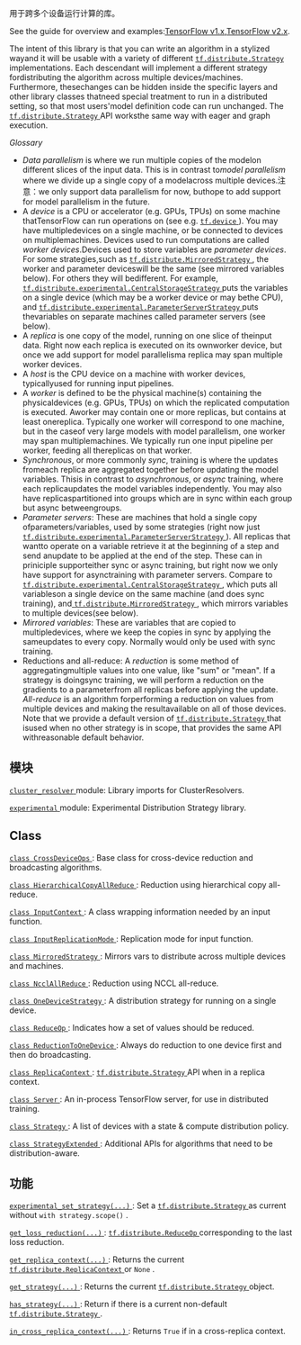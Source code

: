 用于跨多个设备运行计算的库。

See the guide for overview and examples:[TensorFlow v1.x](https://tensorflow.google.cn/guide/distribute_strategy),[TensorFlow v2.x](https://tensorflow.google.cn/alpha/guide/distribute_strategy).

The intent of this library is that you can write an algorithm in a stylized wayand it will be usable with a variety of different [ `tf.distribute.Strategy` ](https://tensorflow.google.cn/api_docs/python/tf/distribute/Strategy)implementations. Each descendant will implement a different strategy fordistributing the algorithm across multiple devices/machines.  Furthermore, thesechanges can be hidden inside the specific layers and other library classes thatneed special treatment to run in a distributed setting, so that most users'model definition code can run unchanged. The [ `tf.distribute.Strategy` ](https://tensorflow.google.cn/api_docs/python/tf/distribute/Strategy) API worksthe same way with eager and graph execution.

*Glossary*

- *Data parallelism* is where we run multiple copies of the modelon different slices of the input data. This is in contrast to*model parallelism* where we divide up a single copy of a modelacross multiple devices.注意：we only support data parallelism for now, buthope to add support for model parallelism in the future.
- A *device* is a CPU or accelerator (e.g. GPUs, TPUs) on some machine thatTensorFlow can run operations on (see e.g. [ `tf.device` ](https://tensorflow.google.cn/api_docs/python/tf/device)). You may have multipledevices on a single machine, or be connected to devices on multiplemachines. Devices used to run computations are called *worker devices*.Devices used to store variables are *parameter devices*. For some strategies,such as [ `tf.distribute.MirroredStrategy` ](https://tensorflow.google.cn/api_docs/python/tf/distribute/MirroredStrategy), the worker and parameter deviceswill be the same (see mirrored variables below). For others they will bedifferent.  For example, [ `tf.distribute.experimental.CentralStorageStrategy` ](https://tensorflow.google.cn/api_docs/python/tf/distribute/experimental/CentralStorageStrategy)puts the variables on a single device (which may be a worker device or may bethe CPU), and [ `tf.distribute.experimental.ParameterServerStrategy` ](https://tensorflow.google.cn/api_docs/python/tf/distribute/experimental/ParameterServerStrategy) puts thevariables on separate machines called parameter servers (see below).
- A *replica* is one copy of the model, running on one slice of theinput data. Right now each replica is executed on its ownworker device, but once we add support for model parallelisma replica may span multiple worker devices.
- A *host* is the CPU device on a machine with worker devices, typicallyused for running input pipelines.
- A *worker* is defined to be the physical machine(s) containing the physicaldevices (e.g. GPUs, TPUs) on which the replicated computation is executed. Aworker may contain one or more replicas, but contains at least onereplica. Typically one worker will correspond to one machine, but in the caseof very large models with model parallelism, one worker may span multiplemachines. We typically run one input pipeline per worker, feeding all thereplicas on that worker.
- *Synchronous*, or more commonly *sync*, training is where the updates fromeach replica are aggregated together before updating the model variables. Thisis in contrast to *asynchronous*, or *async* training, where each replicaupdates the model variables independently. You may also have replicaspartitioned into groups which are in sync within each group but async betweengroups.
- *Parameter servers*: These are machines that hold a single copy ofparameters/variables, used by some strategies (right now just[ `tf.distribute.experimental.ParameterServerStrategy` ](https://tensorflow.google.cn/api_docs/python/tf/distribute/experimental/ParameterServerStrategy)). All replicas that wantto operate on a variable retrieve it at the beginning of a step and send anupdate to be applied at the end of the step. These can in priniciple supporteither sync or async training, but right now we only have support for asynctraining with parameter servers. Compare to[ `tf.distribute.experimental.CentralStorageStrategy` ](https://tensorflow.google.cn/api_docs/python/tf/distribute/experimental/CentralStorageStrategy), which puts all variableson a single device on the same machine (and does sync training), and[ `tf.distribute.MirroredStrategy` ](https://tensorflow.google.cn/api_docs/python/tf/distribute/MirroredStrategy), which mirrors variables to multiple devices(see below).
- *Mirrored variables*: These are variables that are copied to multipledevices, where we keep the copies in sync by applying the sameupdates to every copy. Normally would only be used with sync training.
- Reductions and all-reduce: A *reduction* is some method of aggregatingmultiple values into one value, like "sum" or "mean". If a strategy is doingsync training, we will perform a reduction on the gradients to a parameterfrom all replicas before applying the update. *All-reduce* is an algorithm forperforming a reduction on values from multiple devices and making the resultavailable on all of those devices.
Note that we provide a default version of [ `tf.distribute.Strategy` ](https://tensorflow.google.cn/api_docs/python/tf/distribute/Strategy) that isused when no other strategy is in scope, that provides the same API withreasonable default behavior.

## 模块
[ `cluster_resolver` ](https://tensorflow.google.cn/api_docs/python/tf/compat/v1/distribute/cluster_resolver) module: Library imports for ClusterResolvers.

[ `experimental` ](https://tensorflow.google.cn/api_docs/python/tf/compat/v1/distribute/experimental) module: Experimental Distribution Strategy library.

## Class 
[ `class CrossDeviceOps` ](https://tensorflow.google.cn/api_docs/python/tf/distribute/CrossDeviceOps): Base class for cross-device reduction and broadcasting algorithms.

[ `class HierarchicalCopyAllReduce` ](https://tensorflow.google.cn/api_docs/python/tf/distribute/HierarchicalCopyAllReduce): Reduction using hierarchical copy all-reduce.

[ `class InputContext` ](https://tensorflow.google.cn/api_docs/python/tf/distribute/InputContext): A class wrapping information needed by an input function.

[ `class InputReplicationMode` ](https://tensorflow.google.cn/api_docs/python/tf/distribute/InputReplicationMode): Replication mode for input function.

[ `class MirroredStrategy` ](https://tensorflow.google.cn/api_docs/python/tf/compat/v1/distribute/MirroredStrategy): Mirrors vars to distribute across multiple devices and machines.

[ `class NcclAllReduce` ](https://tensorflow.google.cn/api_docs/python/tf/distribute/NcclAllReduce): Reduction using NCCL all-reduce.

[ `class OneDeviceStrategy` ](https://tensorflow.google.cn/api_docs/python/tf/compat/v1/distribute/OneDeviceStrategy): A distribution strategy for running on a single device.

[ `class ReduceOp` ](https://tensorflow.google.cn/api_docs/python/tf/distribute/ReduceOp): Indicates how a set of values should be reduced.

[ `class ReductionToOneDevice` ](https://tensorflow.google.cn/api_docs/python/tf/distribute/ReductionToOneDevice): Always do reduction to one device first and then do broadcasting.

[ `class ReplicaContext` ](https://tensorflow.google.cn/api_docs/python/tf/distribute/ReplicaContext): [ `tf.distribute.Strategy` ](https://tensorflow.google.cn/api_docs/python/tf/distribute/Strategy) API when in a replica context.

[ `class Server` ](https://tensorflow.google.cn/api_docs/python/tf/distribute/Server): An in-process TensorFlow server, for use in distributed training.

[ `class Strategy` ](https://tensorflow.google.cn/api_docs/python/tf/compat/v1/distribute/Strategy): A list of devices with a state &amp; compute distribution policy.

[ `class StrategyExtended` ](https://tensorflow.google.cn/api_docs/python/tf/compat/v1/distribute/StrategyExtended): Additional APIs for algorithms that need to be distribution-aware.

## 功能
[ `experimental_set_strategy(...)` ](https://tensorflow.google.cn/api_docs/python/tf/distribute/experimental_set_strategy): Set a [ `tf.distribute.Strategy` ](https://tensorflow.google.cn/api_docs/python/tf/distribute/Strategy) as current without  `with strategy.scope()` .

[ `get_loss_reduction(...)` ](https://tensorflow.google.cn/api_docs/python/tf/compat/v1/distribute/get_loss_reduction): [ `tf.distribute.ReduceOp` ](https://tensorflow.google.cn/api_docs/python/tf/distribute/ReduceOp) corresponding to the last loss reduction.

[ `get_replica_context(...)` ](https://tensorflow.google.cn/api_docs/python/tf/distribute/get_replica_context): Returns the current [ `tf.distribute.ReplicaContext` ](https://tensorflow.google.cn/api_docs/python/tf/distribute/ReplicaContext) or  `None` .

[ `get_strategy(...)` ](https://tensorflow.google.cn/api_docs/python/tf/distribute/get_strategy): Returns the current [ `tf.distribute.Strategy` ](https://tensorflow.google.cn/api_docs/python/tf/distribute/Strategy) object.

[ `has_strategy(...)` ](https://tensorflow.google.cn/api_docs/python/tf/distribute/has_strategy): Return if there is a current non-default [ `tf.distribute.Strategy` ](https://tensorflow.google.cn/api_docs/python/tf/distribute/Strategy).

[ `in_cross_replica_context(...)` ](https://tensorflow.google.cn/api_docs/python/tf/distribute/in_cross_replica_context): Returns  `True`  if in a cross-replica context.

